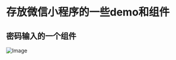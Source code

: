 # 存放微信小程序的一些demo和组件
密码输入的一个组件
------


![Image](https://github.com/HoweZhang/wx/blob/master/components/psw/img/2.gif)
